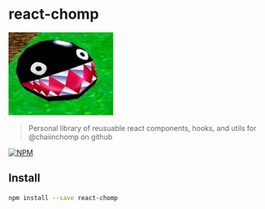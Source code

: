 # react-chomp

![chomp](./docs/chomp.png)

> Personal library of reusuable react components, hooks, and utils for @chaiinchomp on github

[![NPM](https://img.shields.io/npm/v/react-chomp.svg)](https://www.npmjs.com/package/react-chomp)

## Install

```bash
npm install --save react-chomp
```
